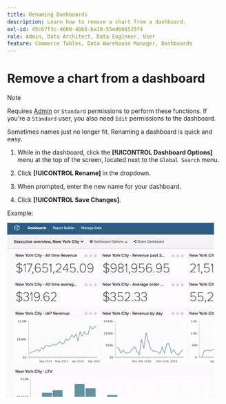 ```yaml
---
title: Renaming Dashboards
description: Learn how to remove a chart from a dashboard.
exl-id: 45c67f3c-4660-4bb5-ba10-55ed666525f4
role: Admin, Data Architect, Data Engineer, User
feature: Commerce Tables, Data Warehouse Manager, Dashboards
---
```

# Remove a chart from a dashboard

>[!NOTE]
>
>Requires [Admin](../../administrator/user-management/user-management.md) or `Standard` permissions to perform these functions. If you're a `Standard` user, you also need `Edit` permissions to the dashboard.

Sometimes names just no longer fit. Renaming a dashboard is quick and easy.

1. While in the dashboard, click the **[!UICONTROL Dashboard Options]** menu at the top of the screen, located next to the `Global Search` menu.

1. Click **[!UICONTROL Rename]** in the dropdown.

1. When prompted, enter the new name for your dashboard.

1. Click **[!UICONTROL Save Changes]**.

Example:

![rename dashboard](../../assets/renaming-dboard.gif)
